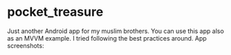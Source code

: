 # pocket_treasure
Just another Android app for my muslim brothers. You can use this app also as an MVVM example. I tried following the best practices around.
App screenshots:

